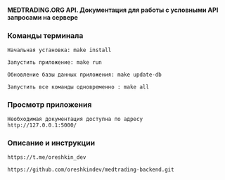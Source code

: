 #### MEDTRADING.ORG API. Документация для работы с условными API запросами на сервере

### Команды терминала

    Начальная установка: make install

    Запустить приложение: make run

    Обновление базы данных приложения: make update-db

    Запустить все команды одновременно : make all

### Просмотр приложения

    Необходимая документация доступна по адресу
    http://127.0.0.1:5000/

### Описание и инструкции

    https://t.me/oreshkin_dev

```
https://github.com/oreshkindev/medtrading-backend.git
```
